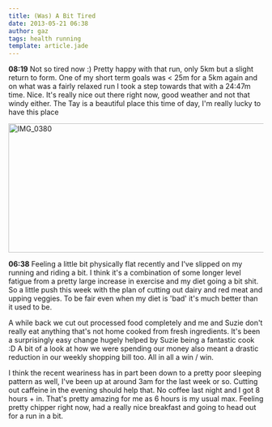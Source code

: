 ```yaml
---
title: (Was) A Bit Tired 
date: 2013-05-21 06:38
author: gaz
tags: health running
template: article.jade
---
```


**08:19** Not so tired now :) Pretty happy with that run, only 5km but a slight return to form. One of my short term goals was < 25m for a 5km again and on what was a fairly relaxed run I took a step towards that with a 24:47m time. Nice. It's really nice out there right now, good weather and not that windy either. The Tay is a beautiful place this time of day, I'm really lucky to have this place 

<a href="http://www.flickr.com/photos/gyratory/8764017300/" title="IMG_0380 by Gyratory, on Flickr"><img src="http://farm3.staticflickr.com/2817/8764017300_3415e4e2bf_z.jpg" width="640" height="255" alt="IMG_0380"></a>

**06:38** Feeling a little bit physically flat recently and I've slipped on my running and riding a bit. I think it's a combination of some longer level fatigue from a pretty large increase in exercise and my diet going a bit shit. So a little push this week with the plan of cutting out dairy and red meat and upping veggies. To be fair even when my diet is 'bad' it's much better than it used to be.

A while back we cut out processed food completely and me and Suzie don't really eat anything that's not home cooked from fresh ingredients. It's been a surprisingly easy change hugely helped by Suzie being a fantastic cook :D A bit of a look at how we were spending our money also meant a drastic reduction in our weekly shopping bill too. All in all a win / win.

I think the recent weariness has in part been down to a pretty poor sleeping pattern as well, I've been up at around 3am for the last week or so. Cutting out caffeine in the evening should help that. No coffee last night and I got 8 hours + in. That's pretty amazing for me as 6 hours is my usual max. Feeling pretty chipper right now, had a really nice breakfast and going to head out for a run in a bit.

